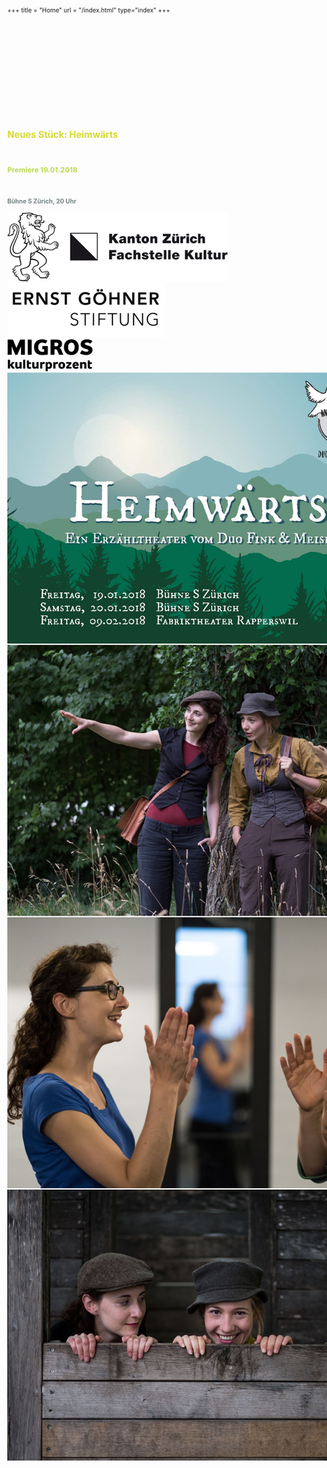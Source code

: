+++
title = "Home"
url = "/index.html"
type="index"
+++
<div class="overlay overlay-left">
 <br/>
  <br/> 
  <br/>
  <br/>
  <br/>
  <br/>
  <br/>
  <br/> 
  <br/> 
  <br/>
  <br/>
  <br/>
  <br/> 
  <h2>
    <span style="color:#D7DA2E; padding-top: 100px;">Neues Stück: Heimwärts</span>
  </h2>
  <br/>
<h3><span style="color:#BADA55">Premiere 19.01.2018</span></h3><br/>
  <h4><span style="color:#758484">Bühne S Zürich, 20 Uhr </span></h4>
 

</div>

<div class="overlay overlay-right">
  <div id="logos" style="">
    <img src="images/ktzhsw.jpg"/>
    <img src="images/EGS.jpg"/>
    <img src="images/migrosschwarz.gif"/>
  </div>
</div>

<div class="carousel" style="width: 900px; height: 620px;">
  <img src="images/flyerfront.jpg" height="620"/>
  <img src="images/finkundmeise3.jpg" height="620"/>
  <img src="images/finkundmeise1.jpg" height="620"/>
  <img src="images/finkundmeise2.jpg" height="620"/>
</div>

<script>
$('.carousel').slick({
  slidesToShow: 1,
  slidesToScroll: 1,
  autoplay: true,
  fade: true,
  autoplaySpeed: 4500,
  prevArrow: null,
  nextArrow: null,
  pauseOnHover: false,
  speed: 2000,
});
</script>


